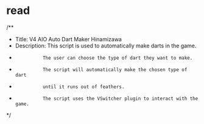 # read

/**
 * Title: V4 AIO Auto Dart Maker Hinamizawa
 * Description: This script is used to automatically make darts in the game.
 *               The user can choose the type of dart they want to make.
 *               The script will automatically make the chosen type of dart
 *               until it runs out of feathers.
 *               The script uses the VSwitcher plugin to interact with the game.
 */